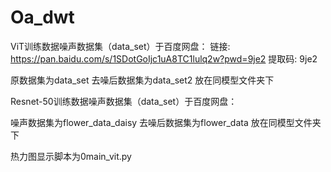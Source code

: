 # Oa_dwt





ViT训练数据噪声数据集（data_set）于百度网盘： 
链接: https://pan.baidu.com/s/1SDotGoIjc1uA8TC1lulq2w?pwd=9je2 提取码: 9je2

原数据集为data_set      去噪后数据集为data_set2  放在同模型文件夹下

Resnet-50训练数据噪声数据集（data_set）于百度网盘： 

噪声数据集为flower_data_daisy      去噪后数据集为flower_data  放在同模型文件夹下


热力图显示脚本为0main_vit.py

